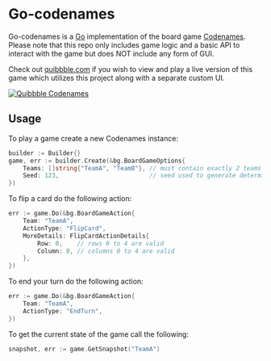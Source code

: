 # Go-codenames

Go-codenames is a [Go](https://golang.org) implementation of the board game [Codenames](https://boardgamegeek.com/boardgame/178900/codenames). Please note that this repo only includes game logic and a basic API to interact with the game but does NOT include any form of GUI.

Check out [quibbble.com](https://quibbble.com/codenames) if you wish to view and play a live version of this game which utilizes this project along with a separate custom UI.

[![Quibbble Codenames](https://i.imgur.com/srpxcFR.png)](https://quibbble.com/codenames)

## Usage

To play a game create a new Codenames instance:
```go
builder := Builder{}
game, err := builder.Create(&bg.BoardGameOptions{
    Teams: []string{"TeamA", "TeamB"}, // must contain exactly 2 teams
    Seed: 123,                         // seed used to generate deterministic randomness
})
```

To flip a card do the following action:
```go
err := game.Do(&bg.BoardGameAction{
    Team: "TeamA",
    ActionType: "FlipCard",
    MoreDetails: FlipCardActionDetails{
        Row: 0,    // rows 0 to 4 are valid
        Column: 0, // columns 0 to 4 are valid
    },
})
```

To end your turn do the following action:
```go
err := game.Do(&bg.BoardGameAction{
    Team: "TeamA",
    ActionType: "EndTurn",
})
```

To get the current state of the game call the following:
```go
snapshot, err := game.GetSnapshot("TeamA")
```